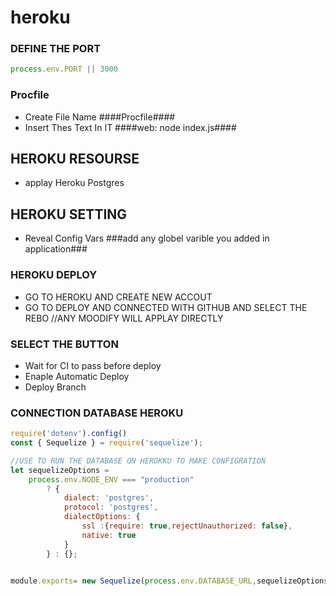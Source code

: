 # heroku

### DEFINE THE PORT 
```javascript
process.env.PORT || 3000
```
### Procfile
- Create File Name ####Procfile####
- Insert Thes Text In IT ####web: node index.js####
## HEROKU RESOURSE
- applay Heroku Postgres 
## HEROKU SETTING
- Reveal Config Vars ###add any globel varible you added in application###

### HEROKU DEPLOY
- GO TO HEROKU AND CREATE NEW ACCOUT
- GO TO DEPLOY AND CONNECTED WITH GITHUB AND SELECT THE REBO //ANY MOODIFY WILL APPLAY DIRECTLY 
### SELECT THE BUTTON
- Wait for CI to pass before deploy
- Enaple Automatic Deploy
- Deploy Branch


### CONNECTION DATABASE HEROKU
```javascript
require('dotenv').config()
const { Sequelize } = require('sequelize');

//USE TO RUN THE DATABASE ON HEROKKU TO MAKE CONFIGRATION 
let sequelizeOptions =
    process.env.NODE_ENV === "production"
        ? {
            dialect: 'postgres',
            protocol: 'postgres',
            dialectOptions: {
                ssl :{require: true,rejectUnauthorized: false},
                native: true
            }
        } : {};


module.exports= new Sequelize(process.env.DATABASE_URL,sequelizeOptions) //'postgres://user:pass@example.com:5432/dbname' Example for postgres
```
